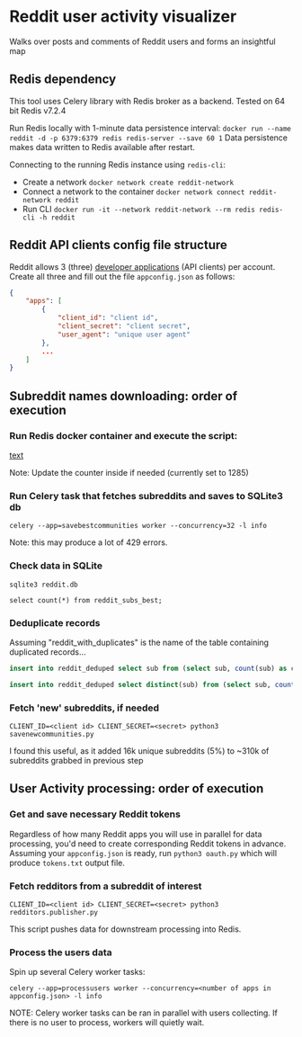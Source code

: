 # Reddit user activity visualizer

Walks over posts and comments of Reddit users and forms an insightful map


## Redis dependency

This tool uses Celery library with Redis broker as a backend. Tested on 64 bit Redis v7.2.4

Run Redis locally with 1-minute data persistence interval: `docker run --name reddit -d -p 6379:6379 redis redis-server --save 60 1`
Data persistence makes data written to Redis available after restart.

Connecting to the running Redis instance using `redis-cli`: 

- Create a network `docker network create reddit-network`
- Connect a network to the container `docker network connect reddit-network reddit`
- Run CLI `docker run -it --network reddit-network --rm redis redis-cli -h reddit`


## Reddit API clients config file structure

Reddit allows 3 (three) [developer applications](https://old.reddit.com/prefs/apps/) (API clients) per account. Create all three and fill out the file `appconfig.json` as follows:

```json
{
    "apps": [
        {
            "client_id": "client id",
            "client_secret": "client secret",
            "user_agent": "unique user agent"
        },
        ...
    ]
}
```

## Subreddit names downloading: order of execution

### Run Redis docker container and execute the script:

[text](best.subs.grab.publisher.py)

Note: Update the counter inside if needed (currently set to 1285)

### Run Celery task that fetches subreddits and saves to SQLite3 db

`celery --app=savebestcommunities worker --concurrency=32 -l info`

Note: this may produce a lot of 429 errors. 

### Check data in SQLite

`sqlite3 reddit.db`

`select count(*) from reddit_subs_best;`

### Deduplicate records

Assuming "reddit_with_duplicates" is the name of the table containing duplicated records...

```sql
insert into reddit_deduped select sub from (select sub, count(sub) as cnt from reddit_with_duplicates group by sub having cnt = 1);

insert into reddit_deduped select distinct(sub) from (select sub, count(sub) as cnt from reddit_with_duplicates group by sub having cnt > 1);
```

### Fetch 'new' subreddits, if needed

`CLIENT_ID=<client id> CLIENT_SECRET=<secret> python3 savenewcommunities.py`

I found this useful, as it added 16k unique subreddits (5%) to ~310k of subreddits grabbed in previous step


## User Activity processing: order of execution

### Get and save necessary Reddit tokens

Regardless of how many Reddit apps you will use in parallel for data processing, you'd need to create corresponding Reddit tokens in advance. Assuming your `appconfig.json` is ready, run `python3 oauth.py` which will produce `tokens.txt` output file. 


### Fetch redditors from a subreddit of interest

`CLIENT_ID=<client id> CLIENT_SECRET=<secret> python3 redditors.publisher.py`

This script pushes data for downstream processing into Redis. 

### Process the users data

Spin up several Celery worker tasks: 

`celery --app=processusers worker --concurrency=<number of apps in appconfig.json> -l info`

NOTE: Celery worker tasks can be ran in parallel with users collecting. If there is no user to process, workers will quietly wait.
